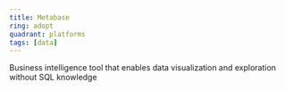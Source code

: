```yaml
---
title: Metabase
ring: adopt
quadrant: platforms
tags: [data]
---
```


Business intelligence tool that enables data visualization and exploration without SQL knowledge
